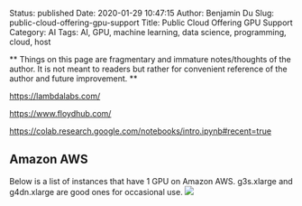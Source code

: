Status: published
Date: 2020-01-29 10:47:15
Author: Benjamin Du
Slug: public-cloud-offering-gpu-support
Title: Public Cloud Offering GPU Support
Category: AI
Tags: AI, GPU, machine learning, data science, programming, cloud, host

**
Things on this page are fragmentary and immature notes/thoughts of the author.
It is not meant to readers but rather for convenient reference of the author and future improvement.
**


https://lambdalabs.com/

https://www.floydhub.com/

https://colab.research.google.com/notebooks/intro.ipynb#recent=true

## Amazon AWS

Below is a list of instances that have 1 GPU on Amazon AWS.
g3s.xlarge and g4dn.xlarge are good ones for occasional use.
![](https://user-images.githubusercontent.com/824507/73386836-607ad380-4284-11ea-862a-d04a19b98ee2.png)
